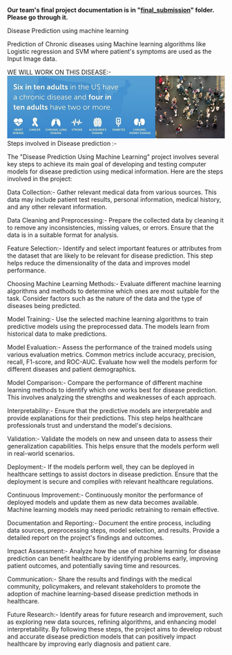 **Our team's final project documentation is in "[final_submission](https://github.com/44691-FA23/DP/tree/main/final_submission)" folder. Please go through it.**

Disease Prediction using machine learning

Prediction of Chronic diseases using Machine learning algorithms like Logistic regression and SVM where patient's symptoms are used as the Input Image data.

WE WILL WORK ON THIS DISEASE:-
![Chronic Disease](image.png)
Steps involved in Disease prediction :- 

The "Disease Prediction Using Machine Learning" project involves several key steps to achieve its main goal of developing and testing computer models for disease prediction using medical information. Here are the steps involved in the project:

Data Collection:-
Gather relevant medical data from various sources. This data may include patient test results, personal information, medical history, and any other relevant information.

Data Cleaning and Preprocessing:-
Prepare the collected data by cleaning it to remove any inconsistencies, missing values, or errors. Ensure that the data is in a suitable format for analysis.

Feature Selection:-
Identify and select important features or attributes from the dataset that are likely to be relevant for disease prediction. This step helps reduce the dimensionality of the data and improves model performance.

Choosing Machine Learning Methods:-
Evaluate different machine learning algorithms and methods to determine which ones are most suitable for the task. Consider factors such as the nature of the data and the type of diseases being predicted.

Model Training:-
Use the selected machine learning algorithms to train predictive models using the preprocessed data. The models learn from historical data to make predictions.

Model Evaluation:-
Assess the performance of the trained models using various evaluation metrics. Common metrics include accuracy, precision, recall, F1-score, and ROC-AUC. Evaluate how well the models perform for different diseases and patient demographics.

Model Comparison:- 
Compare the performance of different machine learning methods to identify which one works best for disease prediction. This involves analyzing the strengths and weaknesses of each approach.

Interpretability:- 
Ensure that the predictive models are interpretable and provide explanations for their predictions. This step helps healthcare professionals trust and understand the model's decisions.

Validation:-
Validate the models on new and unseen data to assess their generalization capabilities. This helps ensure that the models perform well in real-world scenarios.

Deployment:- 
If the models perform well, they can be deployed in healthcare settings to assist doctors in disease prediction. Ensure that the deployment is secure and complies with relevant healthcare regulations.

Continuous Improvement:- 
Continuously monitor the performance of deployed models and update them as new data becomes available. Machine learning models may need periodic retraining to remain effective.

Documentation and Reporting:-
Document the entire process, including data sources, preprocessing steps, model selection, and results. Provide a detailed report on the project's findings and outcomes.

Impact Assessment:- 
Analyze how the use of machine learning for disease prediction can benefit healthcare by identifying problems early, improving patient outcomes, and potentially saving time and resources.

Communication:- 
Share the results and findings with the medical community, policymakers, and relevant stakeholders to promote the adoption of machine learning-based disease prediction methods in healthcare.

Future Research:- 
Identify areas for future research and improvement, such as exploring new data sources, refining algorithms, and enhancing model interpretability.
By following these steps, the project aims to develop robust and accurate disease prediction models that can positively impact healthcare by improving early diagnosis and patient care.

